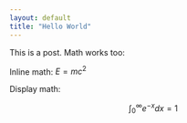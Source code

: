```yaml
---
layout: default
title: "Hello World"
---
```


This is a post. Math works too:

Inline math: $E = mc^2$

Display math:

$$
\int_{0}^\infty e^{-x} dx = 1
$$